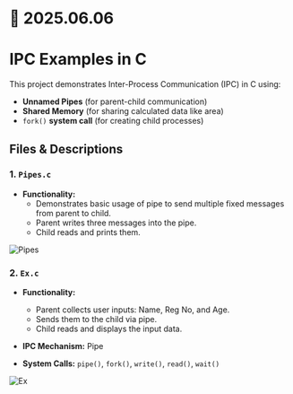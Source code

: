 # 📆 2025.06.06
# IPC Examples in C

This project demonstrates Inter-Process Communication (IPC) in C using:
- **Unnamed Pipes** (for parent-child communication)
- **Shared Memory** (for sharing calculated data like area)
- ```fork()``` **system call** (for creating child processes)

## Files & Descriptions
### 1. ```Pipes.c```
- **Functionality:**
    - Demonstrates basic usage of pipe to send multiple fixed messages from parent to child.
    - Parent writes three messages into the pipe.
    - Child reads and prints them.

![Pipes](https://github.com/user-attachments/assets/6f5540d4-59ab-4654-977d-83ec33e032eb)

### 2. ```Ex.c```
- **Functionality:**
     - Parent collects user inputs: Name, Reg No, and Age.
     - Sends them to the child via pipe.
     - Child reads and displays the input data.

- **IPC Mechanism:** Pipe
- **System Calls:** ```pipe()```, ```fork()```, ```write()```, ```read()```, ```wait()```

![Ex](https://github.com/user-attachments/assets/787eab36-491f-41ab-a5ae-e981a73bdbe6)

